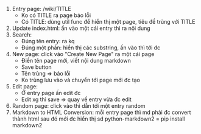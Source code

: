 1. Entry page: /wiki/TITLE
   + Ko có TITLE ra page báo lỗi
   + Có TITLE: dùng util func để hiển thị một page, tiêu đề trùng với TITLE
2. Update index.html: ấn vào một cái entry thì ra nội dung 
3. Search: 
   + Đúng tên entry: ra kq
   + Đúng một phần: hiển thị các substring, ấn vào thì tới đc 
4. New page: click vào "Create New Page" ra một cái page
   + Điền tên page mới, viết nội dung markdown
   + Save button
   + Tên trùng => báo lỗi 
   + Ko trùng lưu vào và chuyển tới page mới đc tạo
5. Edit page:
   + Ở entry page ấn edit đc 
   + Edit xg thì save => quay về entry vừa đc edit
6. Random page: click vào thì dẫn tới một entry random
7. Markdown to HTML Conversion: mỗi entry page thì md phải đc convert thành html sau đó mới đc hiển thị sd python-markdown2 = pip install markdown2    